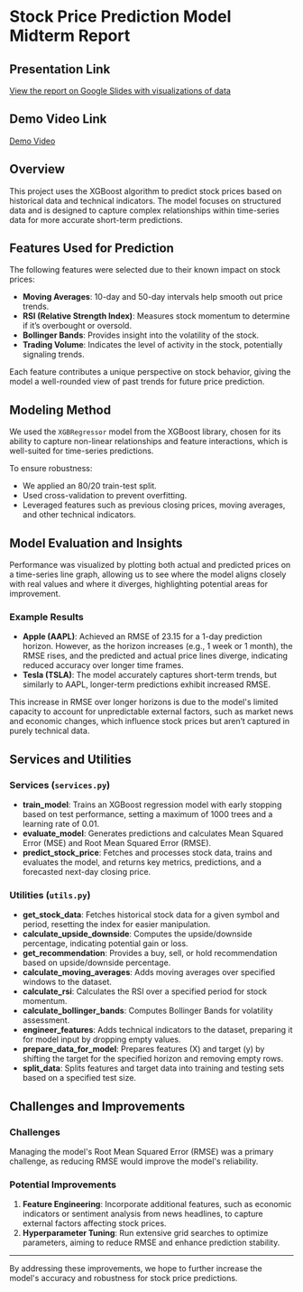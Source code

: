 # Stock Price Prediction Model Midterm Report 

## Presentation Link
[View the report on Google Slides with visualizations of data](https://docs.google.com/presentation/d/1ldVlhIxLv9Ws7QH0tb8xTBQSvn2ezauIiC9Rqwx9vVc/edit#slide=id.g3122b41325a_0_88)

## Demo Video Link
[Demo Video](https://drive.google.com/file/d/17jLHJ15lHiLnFOFMQxTxZ178IyBICTaJ/view?usp=sharing)

## Overview
This project uses the XGBoost algorithm to predict stock prices based on historical data and technical indicators. The model focuses on structured data and is designed to capture complex relationships within time-series data for more accurate short-term predictions.

## Features Used for Prediction

The following features were selected due to their known impact on stock prices:
- **Moving Averages**: 10-day and 50-day intervals help smooth out price trends.
- **RSI (Relative Strength Index)**: Measures stock momentum to determine if it’s overbought or oversold.
- **Bollinger Bands**: Provides insight into the volatility of the stock.
- **Trading Volume**: Indicates the level of activity in the stock, potentially signaling trends.

Each feature contributes a unique perspective on stock behavior, giving the model a well-rounded view of past trends for future price prediction.

## Modeling Method

We used the `XGBRegressor` model from the XGBoost library, chosen for its ability to capture non-linear relationships and feature interactions, which is well-suited for time-series predictions.

To ensure robustness:
- We applied an 80/20 train-test split.
- Used cross-validation to prevent overfitting.
- Leveraged features such as previous closing prices, moving averages, and other technical indicators.

## Model Evaluation and Insights

Performance was visualized by plotting both actual and predicted prices on a time-series line graph, allowing us to see where the model aligns closely with real values and where it diverges, highlighting potential areas for improvement.

### Example Results

- **Apple (AAPL)**: Achieved an RMSE of 23.15 for a 1-day prediction horizon. However, as the horizon increases (e.g., 1 week or 1 month), the RMSE rises, and the predicted and actual price lines diverge, indicating reduced accuracy over longer time frames.
- **Tesla (TSLA)**: The model accurately captures short-term trends, but similarly to AAPL, longer-term predictions exhibit increased RMSE.

This increase in RMSE over longer horizons is due to the model's limited capacity to account for unpredictable external factors, such as market news and economic changes, which influence stock prices but aren’t captured in purely technical data.

## Services and Utilities

### Services (`services.py`)

- **train_model**: Trains an XGBoost regression model with early stopping based on test performance, setting a maximum of 1000 trees and a learning rate of 0.01.
- **evaluate_model**: Generates predictions and calculates Mean Squared Error (MSE) and Root Mean Squared Error (RMSE).
- **predict_stock_price**: Fetches and processes stock data, trains and evaluates the model, and returns key metrics, predictions, and a forecasted next-day closing price.

### Utilities (`utils.py`)

- **get_stock_data**: Fetches historical stock data for a given symbol and period, resetting the index for easier manipulation.
- **calculate_upside_downside**: Computes the upside/downside percentage, indicating potential gain or loss.
- **get_recommendation**: Provides a buy, sell, or hold recommendation based on upside/downside percentage.
- **calculate_moving_averages**: Adds moving averages over specified windows to the dataset.
- **calculate_rsi**: Calculates the RSI over a specified period for stock momentum.
- **calculate_bollinger_bands**: Computes Bollinger Bands for volatility assessment.
- **engineer_features**: Adds technical indicators to the dataset, preparing it for model input by dropping empty values.
- **prepare_data_for_model**: Prepares features (X) and target (y) by shifting the target for the specified horizon and removing empty rows.
- **split_data**: Splits features and target data into training and testing sets based on a specified test size.

## Challenges and Improvements

### Challenges
Managing the model's Root Mean Squared Error (RMSE) was a primary challenge, as reducing RMSE would improve the model's reliability.

### Potential Improvements
1. **Feature Engineering**: Incorporate additional features, such as economic indicators or sentiment analysis from news headlines, to capture external factors affecting stock prices.
2. **Hyperparameter Tuning**: Run extensive grid searches to optimize parameters, aiming to reduce RMSE and enhance prediction stability.

---

By addressing these improvements, we hope to further increase the model's accuracy and robustness for stock price predictions.
